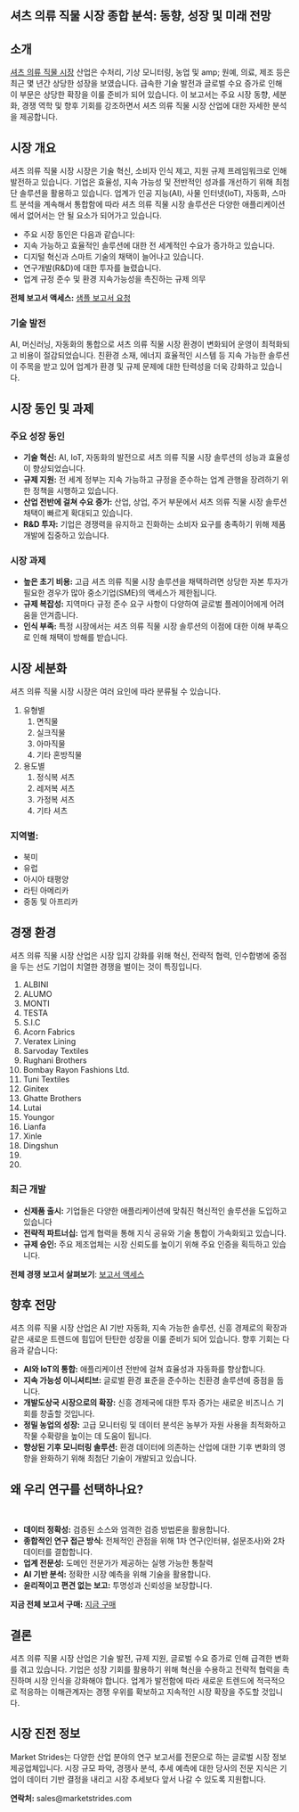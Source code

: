 <h2>셔츠 의류 직물 시장 종합 분석: 동향, 성장 및 미래 전망</h2>
<h2>소개</h2>
<p><a href="https://marketstrides.com/report/shirting-apparel-fabrics-market">셔츠 의류 직물 시장</a> 산업은 수처리, 기상 모니터링, 농업 및 amp; 원예, 의료, 제조 등은 최근 몇 년간 상당한 성장을 보였습니다. 급속한 기술 발전과 글로벌 수요 증가로 인해 이 부문은 상당한 확장을 이룰 준비가 되어 있습니다. 이 보고서는 주요 시장 동향, 세분화, 경쟁 역학 및 향후 기회를 강조하면서 셔츠 의류 직물 시장 산업에 대한 자세한 분석을 제공합니다.</p>
<h2>시장 개요</h2>
<p>셔츠 의류 직물 시장 시장은 기술 혁신, 소비자 인식 제고, 지원 규제 프레임워크로 인해 발전하고 있습니다. 기업은 효율성, 지속 가능성 및 전반적인 성과를 개선하기 위해 최첨단 솔루션을 활용하고 있습니다. 업계가 인공 지능(AI), 사물 인터넷(IoT), 자동화, 스마트 분석을 계속해서 통합함에 따라 셔츠 의류 직물 시장 솔루션은 다양한 애플리케이션에서 없어서는 안 될 요소가 되어가고 있습니다.</p>
<ul>
<li>주요 시장 동인은 다음과 같습니다:</li>
<li>지속 가능하고 효율적인 솔루션에 대한 전 세계적인 수요가 증가하고 있습니다.</li>
<li>디지털 혁신과 스마트 기술의 채택이 늘어나고 있습니다.</li>
<li>연구개발(R&amp;D)에 대한 투자를 늘렸습니다.</li>
<li>업계 규정 준수 및 환경 지속가능성을 촉진하는 규제 의무</li>
</ul>
<p><strong>전체 보고서 액세스:</strong>&nbsp;<a href="https://marketstrides.com/request-sample/shirting-apparel-fabrics-market">샘플 보고서 요청</a></p>
<h3>기술 발전</h3>
<p>AI, 머신러닝, 자동화의 통합으로 셔츠 의류 직물 시장 환경이 변화되어 운영이 최적화되고 비용이 절감되었습니다. 친환경 소재, 에너지 효율적인 시스템 등 지속 가능한 솔루션이 주목을 받고 있어 업계가 환경 및 규제 문제에 대한 탄력성을 더욱 강화하고 있습니다.</p>
<h2>시장 동인 및 과제</h2>
<h3>주요 성장 동인</h3>
<ul>
<li><strong>기술 혁신:</strong> AI, IoT, 자동화의 발전으로 셔츠 의류 직물 시장 솔루션의 성능과 효율성이 향상되었습니다.</li>
<li><strong>규제 지원:</strong> 전 세계 정부는 지속 가능하고 규정을 준수하는 업계 관행을 장려하기 위한 정책을 시행하고 있습니다.</li>
<li><strong>산업 전반에 걸쳐 수요 증가:</strong> 산업, 상업, 주거 부문에서 셔츠 의류 직물 시장 솔루션 채택이 빠르게 확대되고 있습니다.</li>
<li><strong>R&amp;D 투자:</strong> 기업은 경쟁력을 유지하고 진화하는 소비자 요구를 충족하기 위해 제품 개발에 집중하고 있습니다.</li>
</ul>
<h3>시장 과제</h3>
<ul>
<li><strong>높은 초기 비용:</strong> 고급 셔츠 의류 직물 시장 솔루션을 채택하려면 상당한 자본 투자가 필요한 경우가 많아 중소기업(SME)의 액세스가 제한됩니다.</li>
<li><strong>규제 복잡성:</strong> 지역마다 규정 준수 요구 사항이 다양하여 글로벌 플레이어에게 어려움을 안겨줍니다.</li>
<li><strong>인식 부족:</strong> 특정 시장에서는 셔츠 의류 직물 시장 솔루션의 이점에 대한 이해 부족으로 인해 채택이 방해를 받습니다.</li>
</ul>
<h2>시장 세분화</h2>
<p>셔츠 의류 직물 시장 시장은 여러 요인에 따라 분류될 수 있습니다.</p>
<ol>
<li>유형별
<ol>
<li>면직물</li>
<li>실크직물</li>
<li>아마직물</li>
<li>기타 혼방직물</li>
</ol>
</li>
<li>용도별
<ol>
<li>정식복 셔츠</li>
<li>레저복 셔츠</li>
<li>가정복 셔츠</li>
<li>기타 셔츠</li>
</ol>
</li>
</ol>
<h3>지역별:</h3>
<ul>
<li>북미</li>
<li>유럽</li>
<li>아시아 태평양</li>
<li>라틴 아메리카</li>
<li>중동 및 아프리카</li>
</ul>
<h2>경쟁 환경</h2>
<p>셔츠 의류 직물 시장 산업은 시장 입지 강화를 위해 혁신, 전략적 협력, 인수합병에 중점을 두는 선도 기업이 치열한 경쟁을 벌이는 것이 특징입니다.</p>
<ol>
<li>ALBINI</li>
<li>ALUMO</li>
<li>MONTI</li>
<li>TESTA</li>
<li>S.I.C</li>
<li>Acorn Fabrics</li>
<li>Veratex Lining</li>
<li>Sarvoday Textiles</li>
<li>Rughani Brothers</li>
<li>Bombay Rayon Fashions Ltd.</li>
<li>Tuni Textiles</li>
<li>Ginitex</li>
<li>Ghatte Brothers</li>
<li>Lutai</li>
<li>Youngor</li>
<li>Lianfa</li>
<li>Xinle</li>
<li>Dingshun</li>
<li></li>
<li></li>
</ol>
<h3>최근 개발</h3>
<ul>
<li><strong>신제품 출시:</strong> 기업들은 다양한 애플리케이션에 맞춰진 혁신적인 솔루션을 도입하고 있습니다</li>
<li><strong>전략적 파트너십:</strong> 업계 협력을 통해 지식 공유와 기술 통합이 가속화되고 있습니다.</li>
<li><strong>규제 승인:</strong> 주요 제조업체는 시장 신뢰도를 높이기 위해 주요 인증을 획득하고 있습니다.</li>
</ul>
<p><strong>전체 경쟁 보고서 살펴보기</strong>:&nbsp;<a href="https://marketstrides.com/report/shirting-apparel-fabrics-market">보고서 액세스</a></p>
<h2>향후 전망</h2>
<p>셔츠 의류 직물 시장 산업은 AI 기반 자동화, 지속 가능한 솔루션, 신흥 경제로의 확장과 같은 새로운 트렌드에 힘입어 탄탄한 성장을 이룰 준비가 되어 있습니다. 향후 기회는 다음과 같습니다:</p>
<ul>
<li><strong>AI와 IoT의 통합:</strong> 애플리케이션 전반에 걸쳐 효율성과 자동화를 향상합니다.</li>
<li><strong>지속 가능성 이니셔티브:</strong> 글로벌 환경 표준을 준수하는 친환경 솔루션에 중점을 둡니다.</li>
<li><strong>개발도상국 시장으로의 확장:</strong> 신흥 경제국에 대한 투자 증가는 새로운 비즈니스 기회를 창출할 것입니다.</li>
<li><strong>정밀 농업의 성장:</strong> 고급 모니터링 및 데이터 분석은 농부가 자원 사용을 최적화하고 작물 수확량을 높이는 데 도움이 됩니다.</li>
<li><strong>향상된 기후 모니터링 솔루션:</strong> 환경 데이터에 의존하는 산업에 대한 기후 변화의 영향을 완화하기 위해 최첨단 기술이 개발되고 있습니다.</li>
</ul>
<h2>왜 우리 연구를 선택하나요?</h2>
<p>&nbsp;</p>
<ul>
<li><strong>데이터 정확성:</strong> 검증된 소스와 엄격한 검증 방법론을 활용합니다.</li>
<li><strong>종합적인 연구 접근 방식:</strong> 전체적인 관점을 위해 1차 연구(인터뷰, 설문조사)와 2차 데이터를 결합합니다.</li>
<li><strong>업계 전문성:</strong> 도메인 전문가가 제공하는 실행 가능한 통찰력</li>
<li><strong>AI 기반 분석:</strong> 정확한 시장 예측을 위해 기술을 활용합니다.</li>
<li><strong>윤리적이고 편견 없는 보고:</strong> 투명성과 신뢰성을 보장합니다.</li>
</ul>
<p><strong>지금 전체 보고서 구매:</strong>&nbsp;<a href="https://marketstrides.com/buyNow/shirting-apparel-fabrics-market?price=single_price">지금 구매</a></p>
<h2>결론</h2>
<p>셔츠 의류 직물 시장 산업은 기술 발전, 규제 지원, 글로벌 수요 증가로 인해 급격한 변화를 겪고 있습니다. 기업은 성장 기회를 활용하기 위해 혁신을 수용하고 전략적 협력을 촉진하며 시장 인식을 강화해야 합니다. 업계가 발전함에 따라 새로운 트렌드에 적극적으로 적응하는 이해관계자는 경쟁 우위를 확보하고 지속적인 시장 확장을 주도할 것입니다.</p>
<h2>시장 진전 정보</h2>
<p>Market Strides는 다양한 산업 분야의 연구 보고서를 전문으로 하는 글로벌 시장 정보 제공업체입니다. 시장 규모 파악, 경쟁사 분석, 추세 예측에 대한 당사의 전문 지식은 기업이 데이터 기반 결정을 내리고 시장 추세보다 앞서 나갈 수 있도록 지원합니다.</p>
<p><strong>연락처:</strong> <a>sales@marketstrides.com</a></p>
